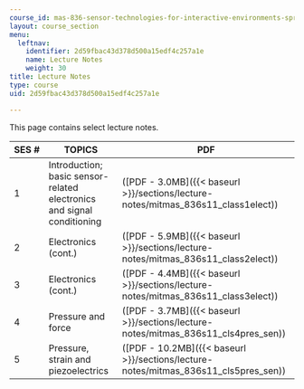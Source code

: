 ```yaml
---
course_id: mas-836-sensor-technologies-for-interactive-environments-spring-2011
layout: course_section
menu:
  leftnav:
    identifier: 2d59fbac43d378d500a15edf4c257a1e
    name: Lecture Notes
    weight: 30
title: Lecture Notes
type: course
uid: 2d59fbac43d378d500a15edf4c257a1e

---
```


This page contains select lecture notes.

| SES # | TOPICS | PDF |
| --- | --- | --- |
| 1 | Introduction; basic sensor-related electronics and signal conditioning | ([PDF - 3.0MB]({{< baseurl >}}/sections/lecture-notes/mitmas_836s11_class1elect)) |
| 2 | Electronics (cont.) | ([PDF - 5.9MB]({{< baseurl >}}/sections/lecture-notes/mitmas_836s11_class2elect)) |
| 3 | Electronics (cont.) | ([PDF - 4.4MB]({{< baseurl >}}/sections/lecture-notes/mitmas_836s11_class3elect)) |
| 4 | Pressure and force | ([PDF - 3.7MB]({{< baseurl >}}/sections/lecture-notes/mitmas_836s11_cls4pres_sen)) |
| 5 | Pressure, strain and piezoelectrics | ([PDF - 10.2MB]({{< baseurl >}}/sections/lecture-notes/mitmas_836s11_cls5pres_sen))